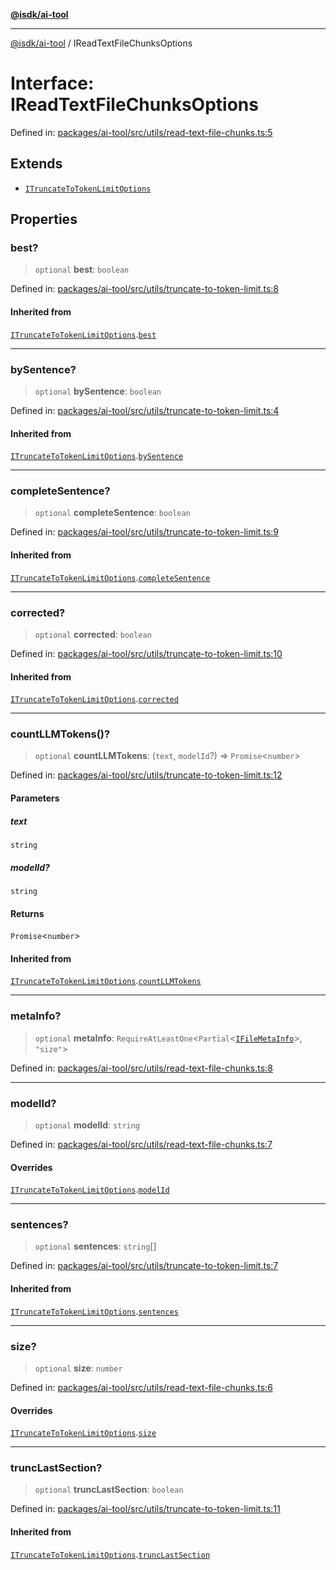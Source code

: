 [**@isdk/ai-tool**](../README.md)

***

[@isdk/ai-tool](../globals.md) / IReadTextFileChunksOptions

# Interface: IReadTextFileChunksOptions

Defined in: [packages/ai-tool/src/utils/read-text-file-chunks.ts:5](https://github.com/isdk/ai-tool.js/blob/62dd65284e1c50d2e8546a14ae292154369bdb2c/src/utils/read-text-file-chunks.ts#L5)

## Extends

- [`ITruncateToTokenLimitOptions`](ITruncateToTokenLimitOptions.md)

## Properties

### best?

> `optional` **best**: `boolean`

Defined in: [packages/ai-tool/src/utils/truncate-to-token-limit.ts:8](https://github.com/isdk/ai-tool.js/blob/62dd65284e1c50d2e8546a14ae292154369bdb2c/src/utils/truncate-to-token-limit.ts#L8)

#### Inherited from

[`ITruncateToTokenLimitOptions`](ITruncateToTokenLimitOptions.md).[`best`](ITruncateToTokenLimitOptions.md#best)

***

### bySentence?

> `optional` **bySentence**: `boolean`

Defined in: [packages/ai-tool/src/utils/truncate-to-token-limit.ts:4](https://github.com/isdk/ai-tool.js/blob/62dd65284e1c50d2e8546a14ae292154369bdb2c/src/utils/truncate-to-token-limit.ts#L4)

#### Inherited from

[`ITruncateToTokenLimitOptions`](ITruncateToTokenLimitOptions.md).[`bySentence`](ITruncateToTokenLimitOptions.md#bysentence)

***

### completeSentence?

> `optional` **completeSentence**: `boolean`

Defined in: [packages/ai-tool/src/utils/truncate-to-token-limit.ts:9](https://github.com/isdk/ai-tool.js/blob/62dd65284e1c50d2e8546a14ae292154369bdb2c/src/utils/truncate-to-token-limit.ts#L9)

#### Inherited from

[`ITruncateToTokenLimitOptions`](ITruncateToTokenLimitOptions.md).[`completeSentence`](ITruncateToTokenLimitOptions.md#completesentence)

***

### corrected?

> `optional` **corrected**: `boolean`

Defined in: [packages/ai-tool/src/utils/truncate-to-token-limit.ts:10](https://github.com/isdk/ai-tool.js/blob/62dd65284e1c50d2e8546a14ae292154369bdb2c/src/utils/truncate-to-token-limit.ts#L10)

#### Inherited from

[`ITruncateToTokenLimitOptions`](ITruncateToTokenLimitOptions.md).[`corrected`](ITruncateToTokenLimitOptions.md#corrected)

***

### countLLMTokens()?

> `optional` **countLLMTokens**: (`text`, `modelId`?) => `Promise`\<`number`\>

Defined in: [packages/ai-tool/src/utils/truncate-to-token-limit.ts:12](https://github.com/isdk/ai-tool.js/blob/62dd65284e1c50d2e8546a14ae292154369bdb2c/src/utils/truncate-to-token-limit.ts#L12)

#### Parameters

##### text

`string`

##### modelId?

`string`

#### Returns

`Promise`\<`number`\>

#### Inherited from

[`ITruncateToTokenLimitOptions`](ITruncateToTokenLimitOptions.md).[`countLLMTokens`](ITruncateToTokenLimitOptions.md#countllmtokens)

***

### metaInfo?

> `optional` **metaInfo**: `RequireAtLeastOne`\<`Partial`\<[`IFileMetaInfo`](IFileMetaInfo.md)\>, `"size"`\>

Defined in: [packages/ai-tool/src/utils/read-text-file-chunks.ts:8](https://github.com/isdk/ai-tool.js/blob/62dd65284e1c50d2e8546a14ae292154369bdb2c/src/utils/read-text-file-chunks.ts#L8)

***

### modelId?

> `optional` **modelId**: `string`

Defined in: [packages/ai-tool/src/utils/read-text-file-chunks.ts:7](https://github.com/isdk/ai-tool.js/blob/62dd65284e1c50d2e8546a14ae292154369bdb2c/src/utils/read-text-file-chunks.ts#L7)

#### Overrides

[`ITruncateToTokenLimitOptions`](ITruncateToTokenLimitOptions.md).[`modelId`](ITruncateToTokenLimitOptions.md#modelid-2)

***

### sentences?

> `optional` **sentences**: `string`[]

Defined in: [packages/ai-tool/src/utils/truncate-to-token-limit.ts:7](https://github.com/isdk/ai-tool.js/blob/62dd65284e1c50d2e8546a14ae292154369bdb2c/src/utils/truncate-to-token-limit.ts#L7)

#### Inherited from

[`ITruncateToTokenLimitOptions`](ITruncateToTokenLimitOptions.md).[`sentences`](ITruncateToTokenLimitOptions.md#sentences)

***

### size?

> `optional` **size**: `number`

Defined in: [packages/ai-tool/src/utils/read-text-file-chunks.ts:6](https://github.com/isdk/ai-tool.js/blob/62dd65284e1c50d2e8546a14ae292154369bdb2c/src/utils/read-text-file-chunks.ts#L6)

#### Overrides

[`ITruncateToTokenLimitOptions`](ITruncateToTokenLimitOptions.md).[`size`](ITruncateToTokenLimitOptions.md#size)

***

### truncLastSection?

> `optional` **truncLastSection**: `boolean`

Defined in: [packages/ai-tool/src/utils/truncate-to-token-limit.ts:11](https://github.com/isdk/ai-tool.js/blob/62dd65284e1c50d2e8546a14ae292154369bdb2c/src/utils/truncate-to-token-limit.ts#L11)

#### Inherited from

[`ITruncateToTokenLimitOptions`](ITruncateToTokenLimitOptions.md).[`truncLastSection`](ITruncateToTokenLimitOptions.md#trunclastsection)
